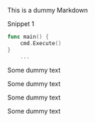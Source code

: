 This is a dummy Markdown

Snippet 1

<?code-region "main.go" region="main"?>
```go
func main() {
	cmd.Execute()
}
	...
```

Some dummy text

Some dummy text

Some dummy text

Some dummy text
